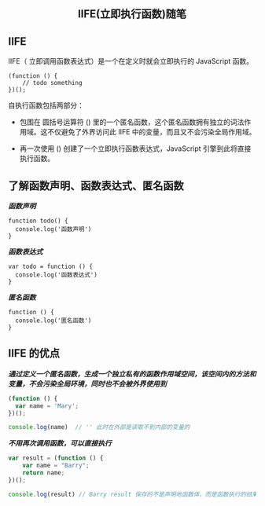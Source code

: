 <h2 align="center">IIFE(立即执行函数)随笔</h2>

## IIFE
IIFE（ 立即调用函数表达式）是一个在定义时就会立即执行的  JavaScript 函数。

```
(function () {
    // todo something
})();
```

自执行函数包括两部分：
- 包围在 圆括号运算符 () 里的一个匿名函数，这个匿名函数拥有独立的词法作用域。这不仅避免了外界访问此 IIFE 中的变量，而且又不会污染全局作用域。

- 再一次使用 () 创建了一个立即执行函数表达式，JavaScript 引擎到此将直接执行函数。


## 了解函数声明、函数表达式、匿名函数

***函数声明***
```
function todo() {
  console.log('函数声明')
}
```

***函数表达式***
```
var todo = function () {
  console.log('函数表达式')
}
```

***匿名函数***
```
function () {
  console.log('匿名函数')
}
```

## IIFE 的优点

***通过定义一个匿名函数，生成一个独立私有的函数作用域空间，该空间内的方法和变量，不会污染全局环境，同时也不会被外界使用到***
```js
(function () {
  var name = 'Mary';
})();

console.log(name)  // '' 此时在外部是读取不到内部的变量的
```
***不用再次调用函数，可以直接执行***
```js
var result = (function () { 
    var name = "Barry"; 
    return name; 
})();

console.log(result) // Barry result 保存的不是声明地函数体，而是函数执行的结果。
```